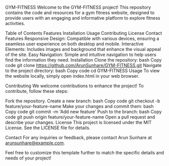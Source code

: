 GYM-FITNESS
Welcome to the GYM-FITNESS project! This repository contains the code and resources for a gym fitness website, designed to provide users with an engaging and informative platform to explore fitness activities.

Table of Contents
Features
Installation
Usage
Contributing
License
Contact
Features
Responsive Design: Compatible with various devices, ensuring a seamless user experience on both desktop and mobile.
Interactive Elements: Includes images and background that enhance the visual appeal of the site.
Easy Navigation: Simple and intuitive navigation to help users find the information they need.
Installation
Clone the repository:
bash
Copy code
git clone https://github.com/ArunSunhare/GYM-FITNESS.git
Navigate to the project directory:
bash
Copy code
cd GYM-FITNESS
Usage
To view the website locally, simply open index.html in your web browser.

Contributing
We welcome contributions to enhance the project! To contribute, follow these steps:

Fork the repository.
Create a new branch:
bash
Copy code
git checkout -b feature/your-feature-name
Make your changes and commit them:
bash
Copy code
git commit -m 'Add new feature'
Push to the branch:
bash
Copy code
git push origin feature/your-feature-name
Open a pull request and describe your changes.
License
This project is licensed under the MIT License. See the LICENSE file for details.

Contact
For any inquiries or feedback, please contact Arun Sunhare at arunsunhare@example.com.

Feel free to customize this template further to match the specific details and needs of your project!





